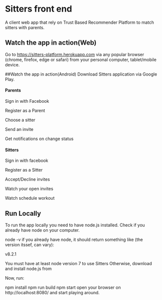 # Sitters front end

A client web app that rely on Trust Based Recommender Platform to match sitters with parents.

## Watch the app in action(Web)

Go to https://sitters-platform.herokuapp.com via any popular browser (chrome, firefox, edge or safari) from your personal computer, tablet/mobile device.


##Watch the app in action(Android)
Download Sitters application via Google Play.

#### Parents

Sign in with Facebook

Register as a Parent

Choose a sitter

Send an invite

Get notifications on change status

#### Sitters

Sign in with facebook

Register as a Sitter

Accept/Decline invites

Watch your open invites

Watch schedule workout

## Run Locally

To run the app locally you need to have node.js installed. Check if you already have node on your computer.

node -v
if you already have node, it should return something like (the version itssef, can vary):

v8.2.1

You must have at least node version 7 to use Sitters
Otherwise, download and install node.js from

Now, run:

npm install
npm run build
npm start
open your browser on http://localhost:8080/ and start playing around.
